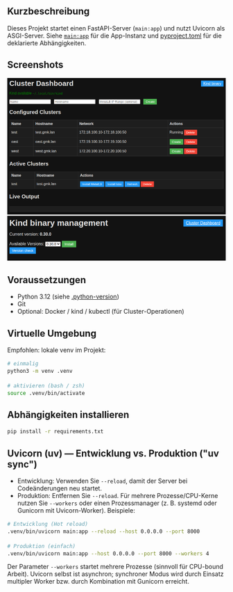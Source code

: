 ## Kurzbeschreibung
Dieses Projekt startet einen FastAPI-Server (`main:app`) und nutzt Uvicorn als ASGI-Server. Siehe [`main:app`](main.py) für die App-Instanz und [pyproject.toml](pyproject.toml) für die deklarierte Abhängigkeiten.

## Screenshots
![Cluster management](screenshots/kind-clusters.png)
![Kind management](screenshots/kind-management.png)

## Voraussetzungen
- Python 3.12 (siehe [.python-version](.python-version))
- Git
- Optional: Docker / kind / kubectl (für Cluster-Operationen)

## Virtuelle Umgebung
Empfohlen: lokale venv im Projekt:
```bash
# einmalig
python3 -m venv .venv

# aktivieren (bash / zsh)
source .venv/bin/activate
```

## Abhängigkeiten installieren
```bash
pip install -r requirements.txt
```

## Uvicorn (uv) — Entwicklung vs. Produktion ("uv sync")
- Entwicklung: Verwenden Sie `--reload`, damit der Server bei Codeänderungen neu startet.
- Produktion: Entfernen Sie `--reload`. Für mehrere Prozesse/CPU-Kerne nutzen Sie `--workers` oder einen Prozessmanager (z. B. systemd oder Gunicorn mit Uvicorn-Worker).
Beispiele:
```bash
# Entwicklung (Hot reload)
.venv/bin/uvicorn main:app --reload --host 0.0.0.0 --port 8000

# Produktion (einfach)
.venv/bin/uvicorn main:app --host 0.0.0.0 --port 8000 --workers 4
```
Der Parameter `--workers` startet mehrere Prozesse (sinnvoll für CPU-bound Arbeit). Uvicorn selbst ist asynchron; synchroner Modus wird durch Einsatz multipler Worker bzw. durch Kombination mit Gunicorn erreicht.
